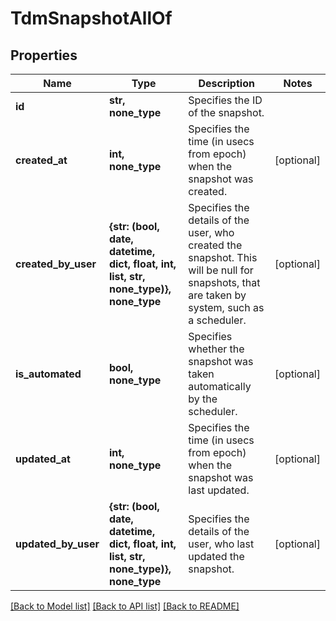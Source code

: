 # TdmSnapshotAllOf


## Properties
Name | Type | Description | Notes
------------ | ------------- | ------------- | -------------
**id** | **str, none_type** | Specifies the ID of the snapshot. | 
**created_at** | **int, none_type** | Specifies the time (in usecs from epoch) when the snapshot was created. | [optional] 
**created_by_user** | **{str: (bool, date, datetime, dict, float, int, list, str, none_type)}, none_type** | Specifies the details of the user, who created the snapshot. This will be null for snapshots, that are taken by system, such as a scheduler. | [optional] 
**is_automated** | **bool, none_type** | Specifies whether the snapshot was taken automatically by the scheduler. | [optional] 
**updated_at** | **int, none_type** | Specifies the time (in usecs from epoch) when the snapshot was last updated. | [optional] 
**updated_by_user** | **{str: (bool, date, datetime, dict, float, int, list, str, none_type)}, none_type** | Specifies the details of the user, who last updated the snapshot. | [optional] 

[[Back to Model list]](../README.md#documentation-for-models) [[Back to API list]](../README.md#documentation-for-api-endpoints) [[Back to README]](../README.md)


